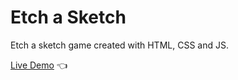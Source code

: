 # Etch a Sketch

Etch a sketch game created with HTML, CSS and JS.

[Live Demo](https://mcjacksonn.github.io/Etch-A-Sketch/) :point_left:
